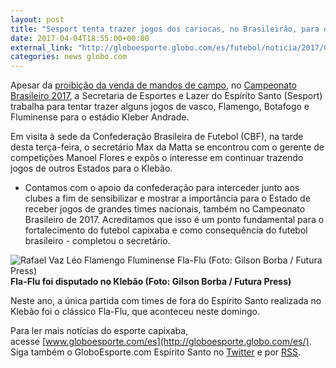 ```yaml
---
layout: post
title: "Sesport tenta trazer jogos dos cariocas, no Brasileirão, para o Kleber Andrade"
date: 2017-04-04T18:55:00+00:00
external_link: "http://globoesporte.globo.com/es/futebol/noticia/2017/04/sesport-quer-trazer-jogos-dos-cariocas-no-brasileirao-para-o-kleber-andrade.html"
categories: news globo.com
---
```

Apesar da [proibição da venda de mandos de campo](http://globoesporte.globo.com/futebol/brasileirao-serie-a/noticia/2017/02/cbf-proibe-venda-de-mando-de-campo-no-campeonato-brasileiro-2017.html), no [Campeonato Brasileiro 2017](http://globoesporte.globo.com/futebol/brasileirao-serie-a/), a Secretaria de Esportes e Lazer do Espírito Santo (Sesport) trabalha para tentar trazer alguns jogos de vasco, Flamengo, Botafogo e Fluminense para o estádio Kleber Andrade.  
  
Em visita à sede da Confederação Brasileira de Futebol (CBF), na tarde desta terça-feira, o secretário Max da Matta se encontrou com o gerente de competições Manoel Flores e expôs o interesse em continuar trazendo jogos de outros Estados para o Klebão.  
  
- Contamos com o apoio da confederação para interceder junto aos clubes a fim de sensibilizar e mostrar a importância para o Estado de receber jogos de grandes times nacionais, também no Campeonato Brasileiro de 2017. Acreditamos que isso é um ponto fundamental para o fortalecimento do futebol capixaba e como consequência do futebol brasileiro - completou o secretário.

 ![Rafael Vaz Léo Flamengo Fluminense Fla-Flu (Foto: Gilson Borba / Futura Press)](http://s2.glbimg.com/eEqKhban5KnJsrRVvnswIo50WfQ=/0x0:3000x2000/690x460/s.glbimg.com/es/ge/f/original/2017/04/02/20170402165047907_5.jpg "Rafael Vaz Léo Flamengo Fluminense Fla-Flu (Foto: Gilson Borba / Futura Press)")**Fla-Flu foi disputado no Klebão (Foto: Gilson Borba / Futura Press)**

Neste ano, a única partida com times de fora do Espírito Santo realizada no Klebão foi o clássico Fla-Flu, que aconteceu neste domingo.

Para ler mais notícias do esporte capixaba, acesse&nbsp;[www.globoesporte.com/es](http://globoesporte.globo.com/es/). Siga também o GloboEsporte.com Espírito Santo no&nbsp;[Twitter](https://twitter.com/globoesporteES)&nbsp;e por&nbsp;[RSS](http://globoesporte.globo.com/servico/semantica/editorias/plantao/es/feed.rss).

